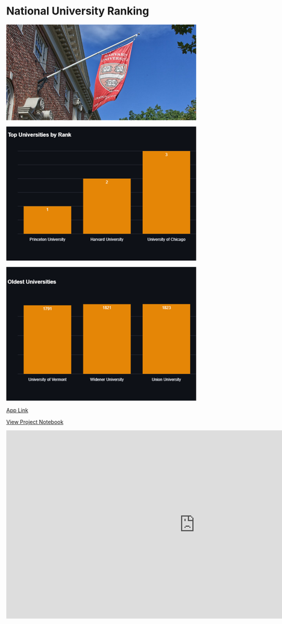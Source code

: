 # National University Ranking

![](images/intro_pic.png)

![](images/top_rank_sch.png)

![](images/oldest_school.png)

[App Link](https://nur-app.streamlit.app/)

[View Project Notebook](https://nbviewer.org/github/TelRich/National-University-Ranking-App/blob/nur_main/nur.ipynb?flush_cache=True)

<iframe title="Report Section" width="1000" height="500" src="https://app.powerbi.com/view?r=eyJrIjoiYTFlZTIwZGQtYzA4NS00YTNiLWJkZGEtZTQ3MmNjMWIyNmI1IiwidCI6ImNlMzBlNGMzLWM4NjItNGVlZC1hMzdjLWU3NmJjODNhY2ZmYSJ9" frameborder="0" allowFullScreen="true"></iframe>